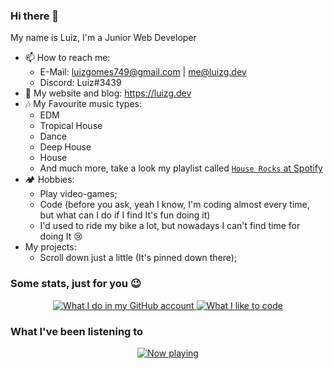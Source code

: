 ### Hi there 👋
My name is Luiz, I'm a Junior Web Developer

- 📫 How to reach me:
  + E-Mail: luizgomes749@gmail.com | me@luizg.dev
  + Discord: Luiz#3439
- 🔗 My website and blog: https://luizg.dev
- 🎶 My Favourite music types:
  + EDM
  + Tropical House
  + Dance
  + Deep House
  + House
  + And much more, take a look my playlist called [`House Rocks` at Spotify](https://tidis.net/K-qmKY_M)
- 🏕 Hobbies:
  + Play video-games;
  + Code (before you ask, yeah I know, I'm coding almost every time, but what can I do if I find It's fun doing it)
  + I'd used to ride my bike a lot, but nowadays I can't find time for doing It 😢
- My projects:
  + Scroll down just a little (It's pinned down there);

### Some stats, just for you 😉
<p align="center">
  <a href="https://github.com/iLuiizUHD">
    <img src="https://github-readme-stats.vercel.app/api?username=iLuiizUHD&show_icons=true&theme=dark" alt="What I do in my GitHub account" />
    <img src="https://github-readme-stats.vercel.app/api/top-langs/?username=iLuiizUHD&theme=dark&layout=compact" alt="What I like to code" />
  </a>
</p>

### What I've been listening to

<p align="center">
  <a href="https://spotify-github-profile.vercel.app/api/view?uid=g2wxqw13twqq0mpu79pxu0z10&redirect=true">
    <img src="https://spotify-github-profile.vercel.app/api/view?uid=g2wxqw13twqq0mpu79pxu0z10&cover_image=true&theme=compact" alt="Now playing" />
  </a>
</p>


